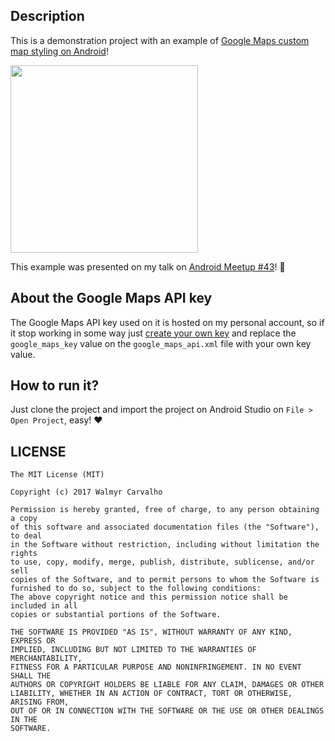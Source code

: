 ## Description
This is a demonstration project with an example of [Google Maps custom map styling on Android](https://developers.google.com/maps/documentation/android-api/styling)!

<img src="https://github.com/walmyrcarvalho/styledmaps/blob/master/art/device.png" width="300">

This example was presented on my talk on [Android Meetup #43](https://www.meetup.com/pt-BR/GDG-SP/events/236623989/)! :robot:

## About the Google Maps API key
The Google Maps API key used on it is hosted on my personal account, so if it stop working in some way just [create your own key](https://developers.google.com/maps/documentation/android/start#get-key
) and replace the `google_maps_key` value on the `google_maps_api.xml` file with your own key value.

## How to run it?
Just clone the project and import the project on Android Studio on `File > Open Project`, easy! :heart:

## LICENSE

```
The MIT License (MIT)

Copyright (c) 2017 Walmyr Carvalho

Permission is hereby granted, free of charge, to any person obtaining a copy
of this software and associated documentation files (the "Software"), to deal
in the Software without restriction, including without limitation the rights
to use, copy, modify, merge, publish, distribute, sublicense, and/or sell
copies of the Software, and to permit persons to whom the Software is
furnished to do so, subject to the following conditions:
The above copyright notice and this permission notice shall be included in all
copies or substantial portions of the Software.

THE SOFTWARE IS PROVIDED "AS IS", WITHOUT WARRANTY OF ANY KIND, EXPRESS OR
IMPLIED, INCLUDING BUT NOT LIMITED TO THE WARRANTIES OF MERCHANTABILITY,
FITNESS FOR A PARTICULAR PURPOSE AND NONINFRINGEMENT. IN NO EVENT SHALL THE
AUTHORS OR COPYRIGHT HOLDERS BE LIABLE FOR ANY CLAIM, DAMAGES OR OTHER
LIABILITY, WHETHER IN AN ACTION OF CONTRACT, TORT OR OTHERWISE, ARISING FROM,
OUT OF OR IN CONNECTION WITH THE SOFTWARE OR THE USE OR OTHER DEALINGS IN THE
SOFTWARE.
